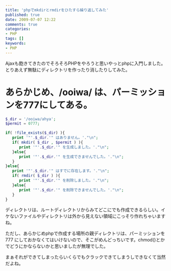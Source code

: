 ```yaml
---
title: 'phpでmkdirとrmdirをひたすら繰り返してみた'
published: true
date: 2009-07-07 12:22
comments: true
categories:
- PHP
tags: []
keywords:
- PHP
---
```

Ajaxも飽きてきたのでそろそろPHPをやろうと思いやっとphpに入門しました。
とりあえず無駄にディレクトリを作ったり消したりしてみた。

# あらかじめ、/ooiwa/ は、パーミッションを777にしてある。

```php
$_dir = '/ooiwa/ahya';
$permit = 0777;

if( !file_exists($_dir) ){
   print '"'.$_dir.'" はありません。'."\n";
   if( mkdir( $_dir , $permit ) ){
      print '"'.$_dir.'" を生成しました。'."\n";
   }else{
      print '"'.$_dir.'" を生成できませんでした。'."\n";
   }
}else{
   print '"'.$_dir.'" はすでに存在します。'."\n";
   if( rmdir( $_dir ) ){
      print '"'.$_dir.'" を削除しました。'."\n";
   }else{
      print '"'.$_dir.'" を削除できませんでした。'."\n";
   }
}
```

ディレクトリは、ルートディレクトリからみてどこにでも作成できるらしい。イケないファイルやディレクトリは外から見えない領域にこっそり作れちゃいますね。

ただし、あらかじめphpで作成する場所の親ディレクトリは、パーミッションを 777 にしておかなくてはいけないので、そこがめんどっちいです。chmod()とかでどうにかならないかと思いましたが無理でした。

まぁそれができてしまったらいくらでもクラックできてしまうしできなくて当然だよね。